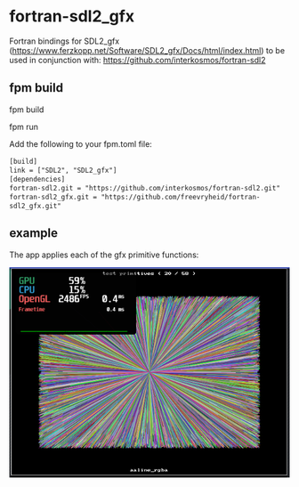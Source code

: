# fortran-sdl2_gfx
Fortran bindings for SDL2_gfx (https://www.ferzkopp.net/Software/SDL2_gfx/Docs/html/index.html) to be used in conjunction with: https://github.com/interkosmos/fortran-sdl2

## fpm build

fpm build

fpm run

Add the following to your fpm.toml file:

```
[build]
link = ["SDL2", "SDL2_gfx"]
[dependencies]
fortran-sdl2.git = "https://github.com/interkosmos/fortran-sdl2.git"
fortran-sdl2_gfx.git = "https://github.com/freevryheid/fortran-sdl2_gfx.git"
```

## example

The app applies each of the gfx primitive functions:

<img src="data/example.png" alt="sdl2_gfx example" />
